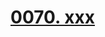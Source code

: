 # [0070. xxx](https://github.com/Tdahuyou/TNotes.react/tree/main/notes/0070.%20xxx)

<!-- region:toc -->



<!-- endregion:toc -->
